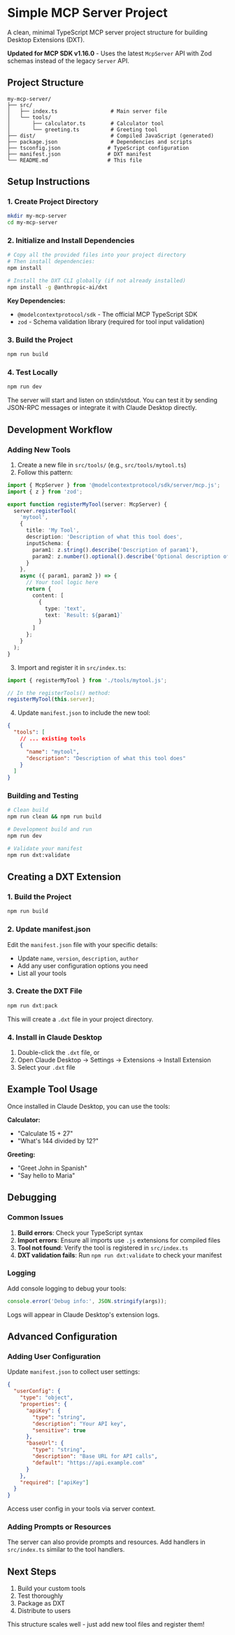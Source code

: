 # Simple MCP Server Project

A clean, minimal TypeScript MCP server project structure for building Desktop Extensions (DXT).

**Updated for MCP SDK v1.16.0** - Uses the latest `McpServer` API with Zod schemas instead of the legacy `Server` API.

## Project Structure

```
my-mcp-server/
├── src/
│   ├── index.ts                 # Main server file
│   └── tools/
│       ├── calculator.ts        # Calculator tool
│       └── greeting.ts          # Greeting tool
├── dist/                        # Compiled JavaScript (generated)
├── package.json                 # Dependencies and scripts
├── tsconfig.json               # TypeScript configuration
├── manifest.json               # DXT manifest
└── README.md                   # This file
```

## Setup Instructions

### 1. Create Project Directory
```bash
mkdir my-mcp-server
cd my-mcp-server
```

### 2. Initialize and Install Dependencies
```bash
# Copy all the provided files into your project directory
# Then install dependencies:
npm install

# Install the DXT CLI globally (if not already installed)
npm install -g @anthropic-ai/dxt
```

**Key Dependencies:**
- `@modelcontextprotocol/sdk` - The official MCP TypeScript SDK
- `zod` - Schema validation library (required for tool input validation)

### 3. Build the Project
```bash
npm run build
```

### 4. Test Locally
```bash
npm run dev
```

The server will start and listen on stdin/stdout. You can test it by sending JSON-RPC messages or integrate it with Claude Desktop directly.

## Development Workflow

### Adding New Tools

1. Create a new file in `src/tools/` (e.g., `src/tools/mytool.ts`)
2. Follow this pattern:

```typescript
import { McpServer } from '@modelcontextprotocol/sdk/server/mcp.js';
import { z } from 'zod';

export function registerMyTool(server: McpServer) {
  server.registerTool(
    'mytool',
    {
      title: 'My Tool',
      description: 'Description of what this tool does',
      inputSchema: {
        param1: z.string().describe('Description of param1'),
        param2: z.number().optional().describe('Optional description of param2')
      }
    },
    async ({ param1, param2 }) => {
      // Your tool logic here
      return {
        content: [
          {
            type: 'text',
            text: `Result: ${param1}`
          }
        ]
      };
    }
  );
}
```

3. Import and register it in `src/index.ts`:
```typescript
import { registerMyTool } from './tools/mytool.js';

// In the registerTools() method:
registerMyTool(this.server);
```

4. Update `manifest.json` to include the new tool:
```json
{
  "tools": [
    // ... existing tools
    {
      "name": "mytool",
      "description": "Description of what this tool does"
    }
  ]
}
```

### Building and Testing

```bash
# Clean build
npm run clean && npm run build

# Development build and run
npm run dev

# Validate your manifest
npm run dxt:validate
```

## Creating a DXT Extension

### 1. Build the Project
```bash
npm run build
```

### 2. Update manifest.json
Edit the `manifest.json` file with your specific details:
- Update `name`, `version`, `description`, `author`
- Add any user configuration options you need
- List all your tools

### 3. Create the DXT File
```bash
npm run dxt:pack
```

This will create a `.dxt` file in your project directory.

### 4. Install in Claude Desktop
1. Double-click the `.dxt` file, or
2. Open Claude Desktop → Settings → Extensions → Install Extension
3. Select your `.dxt` file

## Example Tool Usage

Once installed in Claude Desktop, you can use the tools:

**Calculator:**
- "Calculate 15 + 27"
- "What's 144 divided by 12?"

**Greeting:**
- "Greet John in Spanish"
- "Say hello to Maria"

## Debugging

### Common Issues

1. **Build errors**: Check your TypeScript syntax
2. **Import errors**: Ensure all imports use `.js` extensions for compiled files
3. **Tool not found**: Verify the tool is registered in `src/index.ts`
4. **DXT validation fails**: Run `npm run dxt:validate` to check your manifest

### Logging

Add console logging to debug your tools:

```typescript
console.error('Debug info:', JSON.stringify(args));
```

Logs will appear in Claude Desktop's extension logs.

## Advanced Configuration

### Adding User Configuration

Update `manifest.json` to collect user settings:

```json
{
  "userConfig": {
    "type": "object",
    "properties": {
      "apiKey": {
        "type": "string",
        "description": "Your API key",
        "sensitive": true
      },
      "baseUrl": {
        "type": "string",
        "description": "Base URL for API calls",
        "default": "https://api.example.com"
      }
    },
    "required": ["apiKey"]
  }
}
```

Access user config in your tools via server context.

### Adding Prompts or Resources

The server can also provide prompts and resources. Add handlers in `src/index.ts` similar to the tool handlers.

## Next Steps

1. Build your custom tools
2. Test thoroughly
3. Package as DXT
4. Distribute to users

This structure scales well - just add new tool files and register them!
